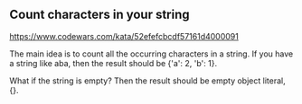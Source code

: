 ## Count characters in your string

https://www.codewars.com/kata/52efefcbcdf57161d4000091

The main idea is to count all the occurring characters in a string. If you have a string like aba, then the result should be {'a': 2, 'b': 1}.

What if the string is empty? Then the result should be empty object literal, {}.
